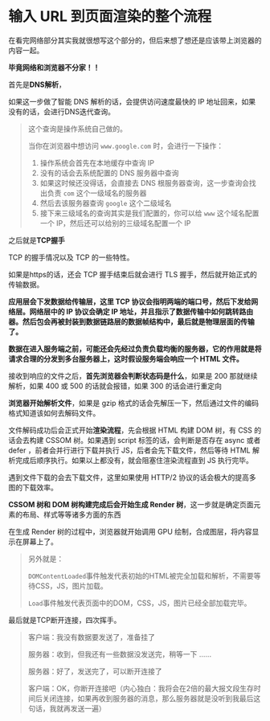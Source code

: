 # 输入 URL 到页面渲染的整个流程

在看完网络部分其实我就很想写这个部分的，但后来想了想还是应该带上浏览器的内容一起。

**毕竟网络和浏览器不分家！！**



首先是**DNS解析**，

如果这一步做了智能 DNS 解析的话，会提供访问速度最快的 IP 地址回来，如果没有的话，会进行DNS迭代查询。

> 这个查询是操作系统自己做的。
>
> 当你在浏览器中想访问 `www.google.com` 时，会进行一下操作：
>
> 1. 操作系统会首先在本地缓存中查询 IP
> 2. 没有的话会去系统配置的 DNS 服务器中查询
> 3. 如果这时候还没得话，会直接去 DNS 根服务器查询，这一步查询会找出负责 `com` 这个一级域名的服务器
> 4. 然后去该服务器查询 `google` 这个二级域名
> 5. 接下来三级域名的查询其实是我们配置的，你可以给 `www` 这个域名配置一个 IP，然后还可以给别的三级域名配置一个 IP

之后就是**TCP握手**

TCP 的握手情况以及 TCP 的一些特性。

如果是https的话，还会 TCP 握手结束后就会进行 TLS 握手，然后就开始正式的传输数据。

**应用层会下发数据给传输层，这里 TCP 协议会指明两端的端口号，然后下发给网络层。网络层中的 IP 协议会确定 IP 地址，并且指示了数据传输中如何跳转路由器。然后包会再被封装到数据链路层的数据帧结构中，最后就是物理层面的传输了。**

**数据在进入服务端之前，可能还会先经过负责负载均衡的服务器，它的作用就是将请求合理的分发到多台服务器上，这时假设服务端会响应一个 HTML 文件。**

接收到响应的文件之后，**首先浏览器会判断状态码是什么**，如果是 200 那就继续解析，如果 400 或 500 的话就会报错，如果 300 的话会进行重定向

**浏览器开始解析文件**，如果是 gzip 格式的话会先解压一下，然后通过文件的编码格式知道该如何去解码文件。

文件解码成功后会正式开始**渲染流程**，先会根据 HTML 构建 DOM 树，有 CSS 的话会去构建 CSSOM 树。如果遇到 script 标签的话，会判断是否存在 async 或者 defer ，前者会并行进行下载并执行 JS，后者会先下载文件，然后等待 HTML 解析完成后顺序执行。如果以上都没有，就会阻塞住渲染流程直到 JS 执行完毕。

遇到文件下载的会去下载文件，这里如果使用 HTTP/2 协议的话会极大的提高多图的下载效率。

**CSSOM 树和 DOM 树构建完成后会开始生成 Render 树**，这一步就是确定页面元素的布局、样式等等诸多方面的东西

在生成 Render 树的过程中，浏览器就开始调用 GPU 绘制，合成图层，将内容显示在屏幕上了。

> 另外就是：
>
> `DOMContentLoaded`事件触发代表初始的HTML被完全加载和解析，不需要等待CSS，JS，图片加载。
>
> `Load`事件触发代表页面中的DOM，CSS，JS，图片已经全部加载完毕。

最后就是TCP断开连接，四次挥手。

> 客户端：我没有数据要发送了，准备挂了 
>
> 服务器：收到，但我还有一些数据没发送完，稍等一下 ...... 
>
> 服务器：好了，发送完了，可以断开连接了 
>
> 客户端：OK，你断开连接吧（内心独白：我将会在2倍的最大报文段生存时间后关闭连接，如果再收到服务器的消息，那么服务器就是没听到我最后这句话，我就再发送一遍）

